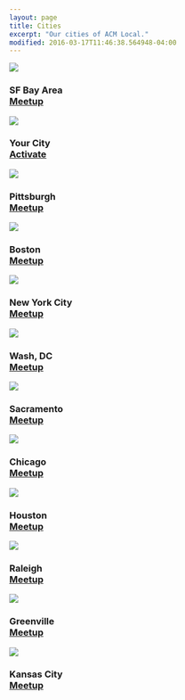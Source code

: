 ```yaml
---
layout: page
title: Cities
excerpt: "Our cities of ACM Local."
modified: 2016-03-17T11:46:38.564948-04:00
---
```


<!-- <div class="meetup_img">
<img src="/images/cities-la.jpg" />
<h3>
<span>Los Angeles</span>
<br />
<a markdown="0" href="http://www.meetup.com/ACM-LA/" class="btn">Meetup</a>
</h3>
</div> -->
<section>
<div class="meetup_img2">
<img src="/images/cities-sfbayarea.jpg" />
<h3>
  <span>SF Bay Area</span>
    <br />
    <a markdown="0" href="https://www.meetup.com/SF-Bay-ACM/" class="btn">Meetup</a>
</h3>
</div>
<div class="meetup_img">
<img src="/images/cities-tmp.jpg" />
<h3>
  <span>Your City</span>
    <br />
    <a markdown="0" href="mailto:local@acm.org" class="btn">Activate</a>
</h3>
</div>
</section>
<section>
<div class="meetup_img">
<img src="/images/cities-pittsburgh.jpg" />
<h3>
  <span>Pittsburgh</span>
    <br />
    <a markdown="0" href="http://www.meetup.com/ACM-Pittsburgh/" class="btn">Meetup</a>
</h3>
</div>
<div class="meetup_img">
<img src="/images/cities-boston.jpg" />
<h3>
  <span>Boston</span>
    <br />
    <a markdown="0" href="http://www.meetup.com/ACM-Boston/" class="btn">Meetup</a>
</h3>
</div>
<div class="meetup_img">
<img src="/images/cities-nyc.jpg" />
<h3>
  <span>New York City</span>
  <br />
  <a markdown="0" href="http://www.meetup.com/ACM-NY" class="btn">Meetup</a>
</h3>
</div>
</section>
<section>
<div class="meetup_img">
<img src="/images/cities-dc.jpg" />
<h3>
  <span>Wash, DC</span>
  <br />
  <a markdown="0" href="http://www.meetup.com/ACM-DC" class="btn">Meetup</a>
</h3>
</div>
<div class="meetup_img">
<img src="/images/cities-sacramento.jpg" />
<h3>
<span>Sacramento</span>
<br />
<a markdown="0" href="http://www.meetup.com/ACM-Sacramento/" class="btn">Meetup</a>
</h3>
</div>
<div class="meetup_img">
<img src="/images/cities-chicago.jpg" />
<h3>
<span>Chicago</span>
<br />
<a markdown="0" href="http://www.meetup.com/ACM-Chicago/" class="btn">Meetup</a>
</h3>
</div>
</section>
<section>
<div class="meetup_img">
<img src="/images/cities-houston.jpg" />
<h3>
<span>Houston</span>
<br />
<a markdown="0" href="http://www.meetup.com/ACM-Houston/" class="btn">Meetup</a>
</h3>
</div>
<div class="meetup_img">
<img src="/images/cities-raleigh.jpg" />
<h3>
<span>Raleigh</span>
<br />
<a markdown="0" href="http://www.meetup.com/ACM-Raleigh/" class="btn">Meetup</a>
</h3>
</div>
<div class="meetup_img">
<img src="/images/cities-greenville.jpg" />
<h3>
<span>Greenville</span>
<br />
<a markdown="0" href="http://www.meetup.com/ACM-Greenville/" class="btn">Meetup</a>
</h3>
</div>
<div class="meetup_img">
<img src="/images/cities-kansascity.jpg" />
<h3>
<span>Kansas City</span>
<br />
<a markdown="0" href="http://www.meetup.com/acm-kansas-city/" class="btn">Meetup</a>
</h3>
</div>
</section>
